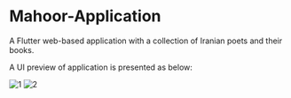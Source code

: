 # Mahoor-Application
A Flutter web-based application with a collection of Iranian poets and their books.

A UI preview of application is presented as below:

![1](https://user-images.githubusercontent.com/36487462/94345479-03156d00-0033-11eb-847c-2e55f0d1e493.png)
![2](https://user-images.githubusercontent.com/36487462/94345477-fb55c880-0032-11eb-8962-2ffc153ae0ed.png)
